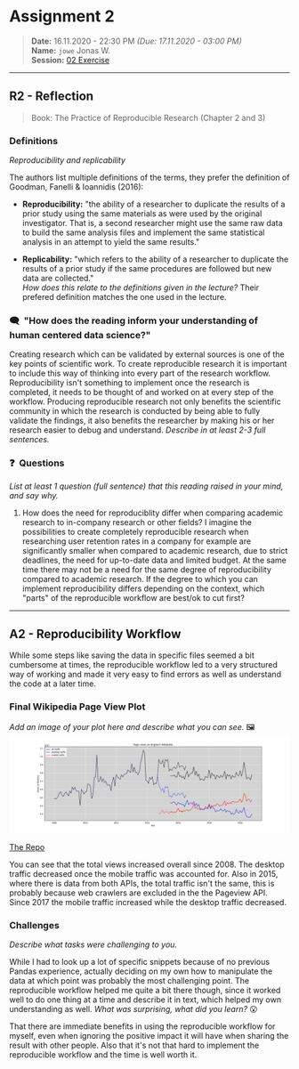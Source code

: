 # Assignment 2
> **Date:** 16.11.2020 - 22:30 PM *(Due: 17.11.2020 - 03:00 PM)*  
> **Name:** `jowe` Jonas W.  
> **Session:** [02 Exercise](https://github.com/FUB-HCC/hcds-winter-2020/wiki/02_exercise)   
----

## R2 - Reflection
> Book: The Practice of Reproducible Research (Chapter 2 and 3)

### Definitions
_Reproducibility and replicability_

The authors list multiple definitions of the terms, they prefer the definition of Goodman, Fanelli & Ioannidis (2016):
* **Reproducibility:** "the ability of a researcher to duplicate the results of a prior study using the same materials as were used by the original investigator. That is, a second researcher might use the same raw data to build the same analysis files and implement the same statistical analysis in an attempt to yield the same results."

* **Replicability:** "which refers to the ability of a researcher to duplicate the results of a prior study if the same procedures are followed but new data are collected."  
_How does this relate to the definitions given in the lecture?_
Their prefered definition matches the one used in the lecture.

### 🗨️&nbsp; "How does the reading inform your understanding of human centered data science?"
Creating research which can be validated by external sources is one of the key points of scientific work. To create reproducible research it is important to include this way of thinking into every part of the research workflow. Reproducibility isn't something to implement once the research is completed, it needs to be thought of and worked on at every step of the workflow. Producing reproducible research not only benefits the scientific community in which the research is conducted by being able to fully validate the findings, it also benefits the researcher by making his or her research easier to debug and understand.
_Describe in at least 2-3 full sentences._

### ❓&nbsp; Questions
_List at least 1 question (full sentence) that this reading raised in your mind, and say why._

1. How does the need for reproduciblity differ when comparing academic research to in-company research or other fields? I imagine the possibilities to create completely reproducible research when researching user retention rates in a company for example are significantly smaller when compared to academic research, due to strict deadlines, the need for up-to-date data and limited budget. At the same time there may not be a need for the same degree of reproducibility compared to academic research. If the degree to which you can implement reproducibility differs depending on the context, which "parts" of the reproducible workflow are best/ok to cut first?

***

## A2 - Reproducibility Workflow
While some steps like saving the data in specific files seemed a bit cumbersome at times, the reproducible workflow led to a very structured way of working and made it very easy to find errors as well as understand the code at a later time.
### Final Wikipedia Page View Plot
_Add an image of your plot here and describe what you can see._ 🖼️ 
![The Plot](https://github.com/jonas-weber/A2-hcds-hcc-jowe/blob/main/results/wiki_final_plot.png)

[The Repo](https://github.com/jonas-weber/A2-hcds-hcc-jowe/)

You can see that the total views increased overall since 2008. The desktop traffic decreased once the mobile traffic was accounted for. Also in 2015, where there is data from both APIs, the total traffic isn't the same, this is probably because web crawlers are excluded in the the Pageview API. Since 2017 the mobile traffic increased while the desktop traffic decreased.
### Challenges
_Describe what tasks were challenging to you._

While I had to look up a lot of specific snippets because of no previous Pandas experience, actually deciding on my own how to manipulate the data at which point was probably the most challenging point. The reproducible workflow helped me quite a bit there though, since it worked well to do one thing at a time and describe it in text, which helped my own understanding as well.
_What was surprising, what did you learn?_ 😮 

That there are immediate benefits in using the reproducible workflow for myself, even when ignoring the positive impact it will have when sharing the result with other people. Also that it's not that hard to implement the reproducible workflow and the time is well worth it.